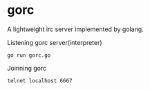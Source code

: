gorc
====

A lightweight irc server implemented by golang.


Listening gorc server(interpreter)

```shell
go run gorc.go
```

Joinning gorc
```shell
telnet localhost 6667
```
